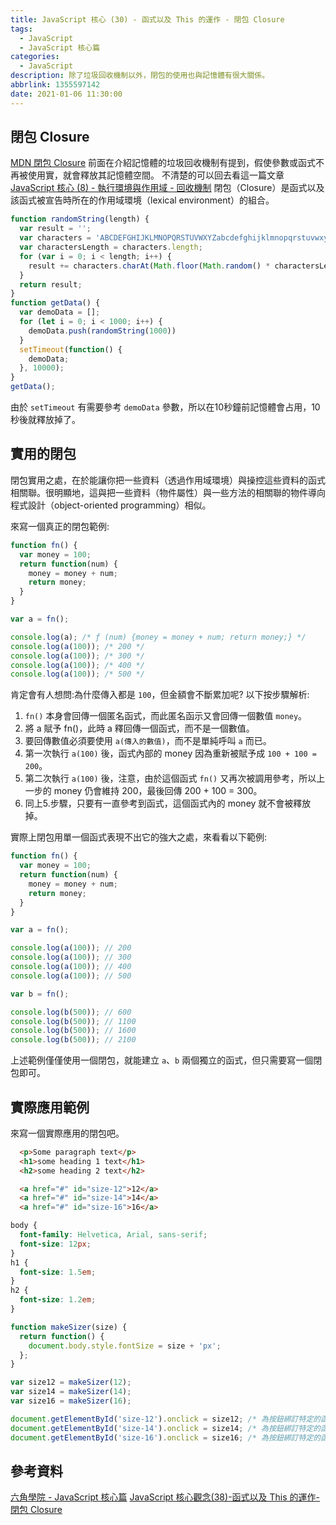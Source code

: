 ```yaml
---
title: JavaScript 核心 (30) - 函式以及 This 的運作 - 閉包 Closure
tags:
  - JavaScript
  - JavaScript 核心篇
categories:
  - JavaScript
description: 除了垃圾回收機制以外，閉包的使用也與記憶體有很大關係。
abbrlink: 1355597142
date: 2021-01-06 11:30:00
---
```

## 閉包 Closure

[MDN 閉包 Closure](https://developer.mozilla.org/zh-TW/docs/Web/JavaScript/Closures)
前面在介紹記憶體的垃圾回收機制有提到，假使參數或函式不再被使用實，就會釋放其記憶體空間。
不清楚的可以回去看這一篇文章[JavaScript 核心 (8) - 執行環境與作用域 - 回收機制](https://syj0905.github.io/javascript/20201222/3236158139/)
閉包（Closure）是函式以及該函式被宣告時所在的作用域環境（lexical environment）的組合。

``` JavaScript
function randomString(length) {
  var result = '';
  var characters = 'ABCDEFGHIJKLMNOPQRSTUVWXYZabcdefghijklmnopqrstuvwxyz0123456789';
  var charactersLength = characters.length;
  for (var i = 0; i < length; i++) {
    result += characters.charAt(Math.floor(Math.random() * charactersLength));
  }
  return result;
}
function getData() {
  var demoData = [];
  for (let i = 0; i < 1000; i++) {
    demoData.push(randomString(1000))
  }
  setTimeout(function() {
    demoData;
  }, 10000);
}
getData();
```

由於 `setTimeout` 有需要參考 `demoData` 參數，所以在10秒鐘前記憶體會占用，10秒後就釋放掉了。

## 實用的閉包

閉包實用之處，在於能讓你把一些資料（透過作用域環境）與操控這些資料的函式相關聯。很明顯地，這與把一些資料（物件屬性）與一些方法的相關聯的物件導向程式設計（object-oriented programming）相似。

來寫一個真正的閉包範例:

``` JavaScript
function fn() {
  var money = 100;
  return function(num) {
    money = money + num;
    return money;
  }
}

var a = fn();

console.log(a); /* ƒ (num) {money = money + num; return money;} */
console.log(a(100)); /* 200 */
console.log(a(100)); /* 300 */
console.log(a(100)); /* 400 */
console.log(a(100)); /* 500 */
```

肯定會有人想問:為什麼傳入都是 `100`，但金額會不斷累加呢?
以下按步驟解析:

1. `fn()` 本身會回傳一個匿名函式，而此匿名函示又會回傳一個數值 `money`。
2. 將 a 賦予 fn()，此時 a 釋回傳一個函式，而不是一個數值。
3. 要回傳數值必須要使用 `a(傳入的數值)`，而不是單純呼叫 `a` 而已。
4. 第一次執行 `a(100)` 後，函式內部的 money 因為重新被賦予成 `100 + 100 = 200`。
5. 第二次執行 `a(100)` 後，注意，由於這個函式 `fn()` 又再次被調用參考，所以上一步的 money 仍會維持 200，最後回傳 200 + 100 = 300。
6. 同上5.步驟，只要有一直參考到函式，這個函式內的 money 就不會被釋放掉。

實際上閉包用單一個函式表現不出它的強大之處，來看看以下範例:

``` JavaScript
function fn() {
  var money = 100;
  return function(num) {
    money = money + num;
    return money;
  }
}

var a = fn();

console.log(a(100)); // 200
console.log(a(100)); // 300
console.log(a(100)); // 400
console.log(a(100)); // 500

var b = fn();

console.log(b(500)); // 600
console.log(b(500)); // 1100
console.log(b(500)); // 1600
console.log(b(500)); // 2100
```

上述範例僅僅使用一個閉包，就能建立 `a`、`b` 兩個獨立的函式，但只需要寫一個閉包即可。

## 實際應用範例

來寫一個實際應用的閉包吧。

``` HTML
  <p>Some paragraph text</p>
  <h1>some heading 1 text</h1>
  <h2>some heading 2 text</h2>

  <a href="#" id="size-12">12</a>
  <a href="#" id="size-14">14</a>
  <a href="#" id="size-16">16</a>
```

``` CSS
body {
  font-family: Helvetica, Arial, sans-serif;
  font-size: 12px;
}
h1 {
  font-size: 1.5em;
}
h2 {
  font-size: 1.2em;
}
```

``` JavaScript
function makeSizer(size) {
  return function() {
    document.body.style.fontSize = size + 'px';
  };
}

var size12 = makeSizer(12);
var size14 = makeSizer(14);
var size16 = makeSizer(16);

document.getElementById('size-12').onclick = size12; /* 為按鈕綁訂特定的函式 */
document.getElementById('size-14').onclick = size14; /* 為按鈕綁訂特定的函式 */
document.getElementById('size-16').onclick = size16; /* 為按鈕綁訂特定的函式 */
```

## 參考資料

[六角學院 - JavaScript 核心篇](https://www.hexschool.com/courses/js-core.html)
[JavaScript 核心觀念(38)-函式以及 This 的運作-閉包 Closure](https://hsiangfeng.github.io/javascript/20201220/3559993634/)
